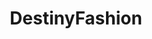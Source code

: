 ---
title: DestinyFashion
crosslinks:
- DestinyTheGame
- funkopop
- RedditDads
- armoredwomen
- nocontext
- DestinyJournals
- DestinyEpics
- VirtualCosplay
---